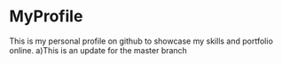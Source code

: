 # MyProfile
This is my personal profile on github to showcase my skills and portfolio online.
a)This is an update for the master branch
